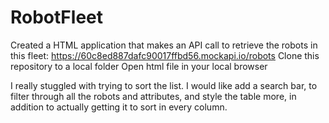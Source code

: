 # RobotFleet

Created a HTML application that makes an API call to retrieve the robots in this fleet: https://60c8ed887dafc90017ffbd56.mockapi.io/robots
Clone this repository to a local folder
Open html file in your local browser

I really stuggled with trying to sort the list. I would like add a search bar, to filter through all the robots and attributes, and style the table more, in addition to actually getting it to sort in every column.
